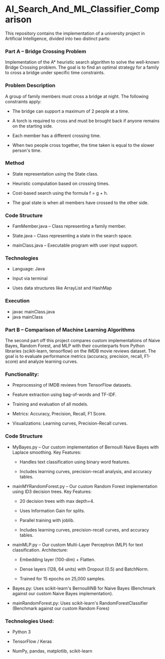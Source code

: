 # AI_Search_And_ML_Classifier_Comparison
This repository contains the implementation of a university project in Artificial Intelligence, divided into two distinct parts:

### Part A – Bridge Crossing Problem
Implementation of the A* heuristic search algorithm to solve the well-known Bridge Crossing problem. The goal is to find an optimal strategy for a family to cross a bridge under specific time constraints.

### Problem Description
A group of family members must cross a bridge at night. The following constraints apply:

- The bridge can support a maximum of 2 people at a time.

- A torch is required to cross and must be brought back if anyone remains on the starting side.

- Each member has a different crossing time.

- When two people cross together, the time taken is equal to the slower person's time.

 ###  Method
- State representation using the State class.

- Heuristic computation based on crossing times.

- Cost-based search using the formula f = g + h.

- The goal state is when all members have crossed to the other side.
  
### Code Structure
- FamMember.java – Class representing a family member.

- State.java – Class representing a state in the search space.

- mainClass.java – Executable program with user input support.

###  Technologies
- Language: Java

- Input via terminal

- Uses data structures like ArrayList and HashMap

 ### Execution

- javac mainClass.java
- java mainClass

 ### Part B – Comparison of Machine Learning Algorithms
The second part off this project compares custom implementations of Naive Bayes, Random Forest, and MLP with their counterparts from Python libraries (scikit-learn, tensorflow) on the IMDB movie reviews dataset. The goal is to evaluate performance metrics (accuracy, precision, recall, F1-score) and analyze learning curves.

### Functionality:
- Preprocessing of IMDB reviews from TensorFlow datasets.

- Feature extraction using bag-of-words and TF-IDF.

- Training and evaluation of all models.

- Metrics: Accuracy, Precision, Recall, F1 Score.

- Visualizations: Learning curves, Precision-Recall curves.

### Code Structure
- MyBayes.py – Our custom implementation of Bernoulli Naive Bayes with Laplace smoothing.
 Key Features:
  - Handles text classification using binary word features.

  - Includes learning curves, precision-recall analysis, and accuracy tables.

- mainMYRandomForest.py – Our custom Random Forest implementation using ID3 decision trees.
 Key Features:

  - 20 decision trees with max depth=4.

  - Uses Information Gain for splits.

  - Parallel training with joblib.

  - Includes learning curves, precision-recall curves, and accuracy tables.

- mainMLP.py – Our custom Multi-Layer Perceptron (MLP) for text classification.
 Architecture:
  - Embedding layer (100-dim) + Flatten.

  - Dense layers (128, 64 units) with Dropout (0.5) and BatchNorm.

  - Trained for 15 epochs on 25,000 samples.
- Bayes.py: Uses scikit-learn's BernoulliNB for Naive Bayes (Benchmark against our custom Naive Bayes implementation).

- mainRandomForest.py: Uses scikit-learn's RandomForestClassifier (Benchmark against our custom Random Fores)


### Technologies Used:
- Python 3

- TensorFlow / Keras

- NumPy, pandas, matplotlib, scikit-learn
